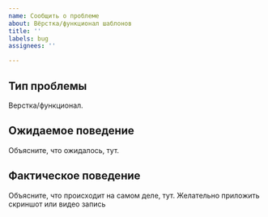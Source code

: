 ```yaml
---
name: Сообщить о проблеме
about: Вёрстка/функционал шаблонов
title: ''
labels: bug
assignees: ''

---
```


## Тип проблемы

Верстка/функционал.


## Ожидаемое поведение

Объясните, что ожидалось, тут.


## Фактическое поведение

Объясните, что происходит на самом деле, тут. 
Желательно приложить скриншот или видео запись
